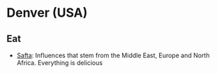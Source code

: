 # Denver (USA)

## Eat
- [Safta](https://www.eatwithsafta.com/): Influences that stem from the Middle East, Europe and North Africa. Everything is delicious
